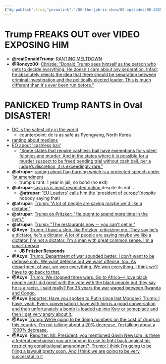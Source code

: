 ```yaml
---
{"dg-publish":true,"permalink":"/00-the-jahrix-show/02-episodes/08-2025/08-25-2025/","tags":["jahrixshow","maga","trump"],"created":"2025-08-22T14:59:44.000-04:00","updated":"2025-08-25T17:28:40.834-04:00"}
---
```


# Trump FREAKS OUT over VIDEO EXPOSING HIM
 - **@realDonaldTrump:** [RANTING MELTDOWN](https://truthsocial.com/@realDonaldTrump/115086563627159779)
 - **@Ronxyz00:** [Christie: "Donald Trump sees himself as the person who gets to decide everything. He doesn't care about any separation. Infact he absolutely rejects the idea that there should be separation between criminal investigation and the politically elected leader. This is much different than it's ever been run before."](https://x.com/Ronxyz00/status/1959983247087075388)

# PANICKED Trump RANTS in Oval DISASTER!
- [DC is the safest city in the world](https://youtu.be/rlPfxyCnxHg?t=620)
    - counterpoint: dc is as safe as Pyongyang, North Korea
- [ranting about medians](https://x.com/Acyn/status/1959995764400427214/video/1)
- [EO about 'cashless bail'](https://youtu.be/rlPfxyCnxHg?t=712)
    - ["Some states that require cashless bail have exemptions for violent felonies and murder. And in the states where it is possible for a murder suspect to be freed pending trial without cash bail, per a judge’s discretion, it is exceedingly rare."](https://www.factcheck.org/2025/08/trumps-distortions-on-cashless-bail/)
- **@atrupar**: [ranting about flag burning which is a protected speech under 1st amendment](https://x.com/atrupar/status/1959997166014894247)
     - trump's rant: 1 year in jail, no bond (no exit)
- **@atrupar**:[says us is most respected nation ]()despite its not....
     - **@atrupar**: ['EU Leaders' calls him the 'president of europe'](https://x.com/i/status/1959997138340843565)(despite nobody saying that)
- **@atrupar**: [Trump: "A lot of people are saying maybe we'd like a dictator."](https://x.com/atrupar/status/1959994112251138356)
- **@atrupar**: [Trump on Pritzker: "He ought to spend more time in the gym."](https://x.com/atrupar/status/1959993691046609264)
- **@atrupar**: [Trump: "The restaurants now -- you can't get in."](https://x.com/atrupar/status/1959993359495201164)
- **@Acyn**: [Trump: I have a slob, like Pritzker, criticizing me. They say he's a dictator, he's a dictator. A lot of people are saying maybe we like a dictator. I'm not a dictator. I'm a man with great common sense. I'm a smart person](https://x.com/Acyn/status/1959994696585105828)
    - **[JB Pritzker Responds](https://x.com/JBPritzker/status/1960022753060221262)**
- **@Acyn**: [Trump: Department of war sounded better. I don't want to be defense only. We want defense but we want offense, too. As department of war, we won everything. We won everything. I think we'll have to go back to that.](https://x.com/Acyn/status/1960002696615989311/video/1)
- **@Acyn**: [Trump: We stopped three wars. Go to Africa—I love black people and I did great with the vote with the black people but they say he is a racist. I said really? For 35 years the war waged between Rwanda and Congo.](https://x.com/Acyn/status/1960003288516161660/video/1)
- **@Acyn**:[Reporter: Have you spoken to Putin since last Monday? Trump: I have, yeah. Every conversation I have with him is a good conversation and then unfortunately a bomb is loaded up into Kyiv or someplace and then I get very angry about it.](https://x.com/Acyn/status/1960008826591330674/video/1)
- **@Acyn**:[Trump: We’re going to be doing numbers on the cost of drugs in this country. I'm not talking about a 20% decrease, I'm talking about a 1000% decrease.](https://x.com/Acyn/status/1960010827777659039/video/1)
- **@Acyn**: [Reporter: Mr. President, you mentioned Gavin Newsom, is there a federal mechanism you are hoping to use to fight back against his restricting constitutional amendment?  Trump: I think I'm going to be filing a lawsuit pretty soon. And I think we are going to be very successful in it](https://x.com/Acyn/status/1960011702600454261/video/1)